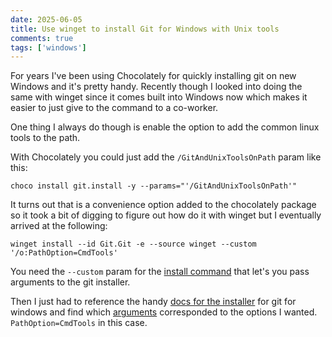 ```yaml
---
date: 2025-06-05
title: Use winget to install Git for Windows with Unix tools
comments: true
tags: ['windows']
---
```


For years I've been using Chocolately for quickly installing git on new Windows and it's pretty handy.
Recently though I looked into doing the same with winget since it comes built into Windows now which makes it easier to just give to the command to a co-worker.

One thing I always do though is enable the option to add the common linux tools to the path.

With Chocolately you could just add the `/GitAndUnixToolsOnPath` param like this:

`choco install git.install -y --params="'/GitAndUnixToolsOnPath'"`

It turns out that is a convenience option added to the chocolately package so it took a bit of digging to figure out how do it with winget but I eventually arrived at the following:

`winget install --id Git.Git -e --source winget --custom '/o:PathOption=CmdTools'`

You need the `--custom` param for the [install command](https://learn.microsoft.com/en-us/windows/package-manager/winget/install) that let's you pass arguments to the git installer.

Then I just had to reference the handy [docs for the installer](https://gitforwindows.org/silent-or-unattended-installation.html) for git for windows and find which [arguments](https://gitforwindows.org/mapping-between-git-installer-gui-settings-and-command-line-arguments.html) corresponded to the options I wanted. `PathOption=CmdTools` in this case.
